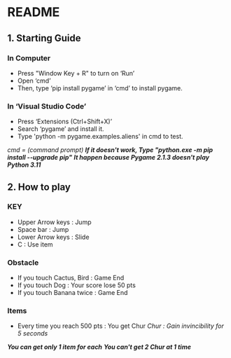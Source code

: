 # README

## 1. Starting Guide
### In Computer
- Press "Window Key + R" to turn on ‘Run’
- Open ‘cmd’
- Then, type ‘pip install pygame’ in ‘cmd’ to install pygame.

### In ‘Visual Studio Code’
- Press ‘Extensions (Ctrl+Shift+X)’
- Search ‘pygame’ and install it.
- Type 'python -m pygame.examples.aliens' in cmd to test.

*cmd = (command prompt)*
***If it doesn't work, Type "python.exe -m pip install --upgrade pip"***
***It happen because Pygame 2.1.3 doesn't play Python 3.11***

## 2. How to play
### KEY
- Upper Arrow keys : Jump
- Space bar : Jump
- Lower Arrow keys : Slide
- C : Use item

### Obstacle
- If you touch Cactus, Bird : Game End
- If you touch Dog : Your score lose 50 pts
- If you touch Banana twice : Game End

### Items
- Every time you reach 500 pts : You get Chur
*Chur : Gain invincibility for 5 seconds*


***You can get only 1 item for each***
***You can't get 2 Chur at 1 time***
